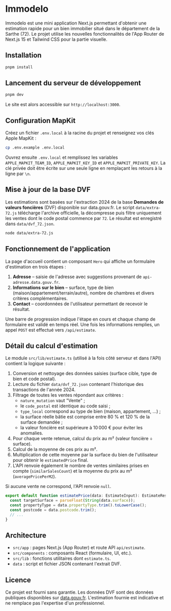 # Immodelo

Immodelo est une mini application Next.js permettant d'obtenir une estimation rapide pour un bien immobilier situé dans le département de la Sarthe (72). Le projet utilise les nouvelles fonctionnalités de l'App Router de Next.js 15 et Tailwind CSS pour la partie visuelle.

## Installation

```bash
pnpm install
```

## Lancement du serveur de développement

```bash
pnpm dev
```

Le site est alors accessible sur `http://localhost:3000`.

## Configuration MapKit

Créez un fichier `.env.local` à la racine du projet et renseignez vos clés Apple MapKit :

```bash
cp .env.example .env.local
```

Ouvrez ensuite `.env.local` et remplissez les variables `APPLE_MAPKIT_TEAM_ID`,
`APPLE_MAPKIT_KEY_ID` et `APPLE_MAPKIT_PRIVATE_KEY`. La clé privée doit être
écrite sur une seule ligne en remplaçant les retours à la ligne par `\n`.

## Mise à jour de la base DVF

Les estimations sont basées sur l'extraction 2024 de la base **Demandes de valeurs foncières** (DVF) disponible sur data.gouv.fr. Le script `data/extra-72.js` télécharge l'archive officielle, la décompresse puis filtre uniquement les ventes dont le code postal commence par `72`. Le résultat est enregistré dans `data/dvf_72.json`.

```bash
node data/extra-72.js
```

## Fonctionnement de l'application

La page d'accueil contient un composant `Hero` qui affiche un formulaire d'estimation en trois étapes :

1. **Adresse** – saisie de l'adresse avec suggestions provenant de `api-adresse.data.gouv.fr`.
2. **Informations sur le bien** – surface, type de bien (maison/appartement/terrain/autre), nombre de chambres et divers critères complémentaires.
3. **Contact** – coordonnées de l'utilisateur permettant de recevoir le résultat.

Une barre de progression indique l'étape en cours et chaque champ de formulaire est validé en temps réel. Une fois les informations remplies, un appel `POST` est effectué vers `/api/estimate`.

## Détail du calcul d'estimation

Le module `src/lib/estimate.ts` (utilisé à la fois côté serveur et dans l'API) contient la logique suivante :

1. Conversion et nettoyage des données saisies (surface cible, type de bien et code postal).
2. Lecture du fichier `data/dvf_72.json` contenant l'historique des transactions de l'année 2024.
3. Filtrage de toutes les ventes répondant aux critères :
   - `nature_mutation` vaut "Vente" ;
   - le `code_postal` est identique au code saisi ;
   - `type_local` correspond au type de bien (maison, appartement, …) ;
   - la surface réelle bâtie est comprise entre 80 % et 120 % de la surface demandée ;
   - la valeur foncière est supérieure à 10 000 € pour éviter les anomalies.
4. Pour chaque vente retenue, calcul du prix au m² (valeur foncière ÷ surface).
5. Calcul de la moyenne de ces prix au m².
6. Multiplication de cette moyenne par la surface du bien de l'utilisateur pour obtenir le `estimatedPrice` final.
7. L'API renvoie également le nombre de ventes similaires prises en compte (`similarSalesCount`) et la moyenne du prix au m² (`averagePricePerM2`).

Si aucune vente ne correspond, l'API renvoie `null`.

```ts
export default function estimatePrice(data: EstimateInput): EstimateResult | null {
  const targetSurface = parseFloat(String(data.surface));
  const propertyType = data.propertyType.trim().toLowerCase();
  const postcode = data.postcode.trim();
  // ...
}
```

## Architecture

- `src/app` : pages Next.js (App Router) et route API `api/estimate`.
- `src/components` : composants React (formulaire, UI, etc.).
- `src/lib` : fonctions utilitaires dont `estimate.ts`.
- `data` : script et fichier JSON contenant l'extrait DVF.

## Licence

Ce projet est fourni sans garantie. Les données DVF sont des données publiques disponibles sur [data.gouv.fr](https://www.data.gouv.fr). L'estimation fournie est indicative et ne remplace pas l'expertise d'un professionnel.
